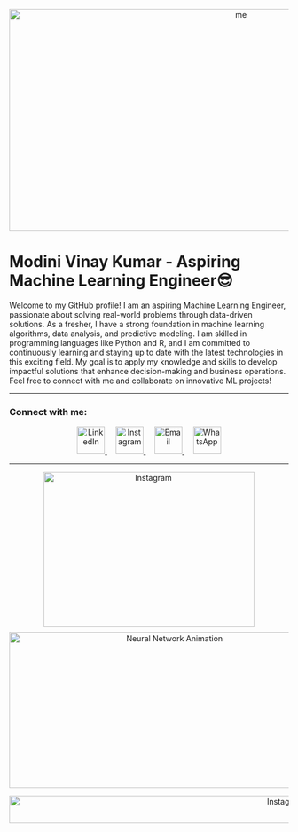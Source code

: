 <p align="center">
  <img src="https://github.com/M-vinay-kumar/gif_image/blob/main/225813708-98b745f2-7d22-48cf-9150-083f1b00d6c9.gif" alt="me" width="820" height="400" />
</p>

# Modini Vinay Kumar - Aspiring Machine Learning Engineer😎

Welcome to my GitHub profile! I am an aspiring Machine Learning Engineer, passionate about solving real-world problems through data-driven solutions. As a fresher, I have a strong foundation in machine learning algorithms, data analysis, and predictive modeling. I am skilled in programming languages like Python and R, and I am committed to continuously learning and staying up to date with the latest technologies in this exciting field. My goal is to apply my knowledge and skills to develop impactful solutions that enhance decision-making and business operations. Feel free to connect with me and collaborate on innovative ML projects!

---

### Connect with me:

<p align="center">
  <a href="https://www.linkedin.com/in/vinay-kumar-modini/">
    <img src="https://github.com/M-vinay-kumar/gif_image/blob/main/372102050_LINKEDIN_ICON_TRANSPARENT_1080.gif" width="50" height="50" alt="LinkedIn" />
  </a>
  &nbsp;&nbsp;&nbsp;
  <a href="https://www.instagram.com/vinay.modini">
    <img src="https://github.com/M-vinay-kumar/gif_image/blob/main/371907300_INSTAGRAM_ICON_TRANSPARENT_400.gif" width="50" height="50" alt="Instagram" />
  </a>
  &nbsp;&nbsp;&nbsp;
  <a href="mailto:modini4747@gmail.com">
    <img src="https://www.svgrepo.com/show/452213/gmail.svg" width="50" height="50" alt="Email" />
  </a>
  &nbsp;&nbsp;&nbsp;
  <a href="https://wa.me/918106628042" target="_blank">
    <img src="https://github.com/M-vinay-kumar/gif_image/blob/main/372108180_WHATSAPP_ICON_400.gif" width="50" height="50" alt="WhatsApp" />
  </a>
</p>

---


<p align="center" style="display: flex; flex-wrap: wrap; justify-content: center; gap: 10px;">
    <img src="https://github.com/M-vinay-kumar/gif_image/blob/main/212750996-938b257b-266c-45a7-9af7-655341c0f58b.gif" width="380" height="280" alt="Instagram" />
    <img src="https://media1.tenor.com/m/Ny27M3POZacAAAAC/hotel-animation.gif" alt="Neural Network Animation" width="580" height="280" />
</p>

<p align="center">
    <img src="https://github.com/M-vinay-kumar/gif_image/blob/main/212284158-e840e285-664b-44d7-b79b-e264b5e54825.gif" width="980" height="50" alt="Instagram" />
</p>
